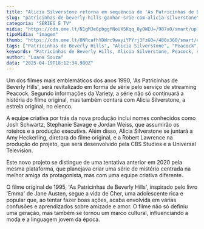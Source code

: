 ```yaml
---
title: "Alicia Silverstone retorna em sequência de 'As Patricinhas de Beverly Hills' pela Peacock"
slug: "patricinhas-de-beverly-hills-ganhar-srie-com-alicia-silverstone"
categoria: "SÉRIES E TV"
midia: "https://cdn.ome.lt/N1gMJe6pbggfNoUX5Kqq_8yOWEU=/987x0/smart/uploads/conteudo/fotos/clueless.jpg"
tipoMidia: "imagem"
thumb: "https://cdn.ome.lt/0NRcafhYDWrc9wayiYPYrj3FzG0=/480x360/smart/extras/conteudos/clueless.jpg"
tags: ["Patricinhas de Beverly Hills", "Alicia Silverstone", "Peacock", "série", "streaming", "continuação", "Josh Schwartz", "Stephanie Savage", "Jordan Weiss", "Amy Heckerling", "CBS Studios", "Universal Television"]
keywords: "Patricinhas de Beverly Hills, Alicia Silverstone, Peacock, série, streaming, continuação, Josh Schwartz, Stephanie Savage, Jordan Weiss, Amy Heckerling, CBS Studios, Universal Television"
author: "Luana Souza"
data: "2025-04-19T18:12:34.980Z"
---
```


Um dos filmes mais emblemáticos dos anos 1990, 'As Patricinhas de Beverly Hills', será revitalizado em forma de série pelo serviço de streaming Peacock. Segundo informações da Variety, a série não só continuará a história do filme original, mas também contará com Alicia Silverstone, a estrela original, no elenco.

A equipe criativa por trás da nova produção inclui nomes conhecidos como Josh Schwartz, Stephanie Savage e Jordan Weiss, que assumirão os roteiros e a produção executiva. Além disso, Alicia Silverstone se juntará a Amy Heckerling, diretora do filme original, e a Robert Lawrence na produção do projeto, que será desenvolvido pela CBS Studios e a Universal Television.

Este novo projeto se distingue de uma tentativa anterior em 2020 pela mesma plataforma, que planejava criar uma série de mistério centrada na melhor amiga da protagonista, mas com uma equipe criativa diferente.

O filme original de 1995, 'As Patricinhas de Beverly Hills', inspirado pelo livro 'Emma' de Jane Austen, segue a vida de Cher, uma adolescente rica e popular que, ao tentar fazer boas ações, acaba envolvida em várias confusões e aprendizados sobre amizade e amor. O filme não só definiu uma geração, mas também se tornou um marco cultural, influenciando a moda e a linguagem jovem da época.